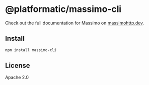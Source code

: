 # @platformatic/massimo-cli

Check out the full documentation for Massimo on [massimohttp.dev](https://massimohttp.dev).

## Install

```sh
npm install massimo-cli
```

## License

Apache 2.0

